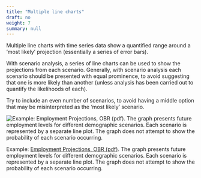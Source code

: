 ```yaml
---
title: "Multiple line charts"
draft: no
weight: 7
summary: null
---
```


Multiple line charts with time series data show a quantified range around a ‘most likely’ projection (essentially a series of error bars).

With scenario analysis, a series of line charts can be used to show the projections from each scenario. Generally, with scenario analysis each scenario should be presented with equal prominence, to avoid suggesting that one is more likely than another (unless analysis has been carried out to quantify the likelihoods of each).

Try to include an even number of scenarios, to avoid having a middle option that may be misinterpreted as the ‘most likely’ scenario.

![Example: [Employment Projections, OBR (pdf)](http://cdn.obr.uk/FSR-July-2018.pdf). The graph presents future employment levels for different demographic scenarios. Each scenario is represented by a separate line plot. The graph does not attempt to show the probability of each scenario occurring.](/images/multiple_line.png)

Example: [Employment Projections, OBR (pdf)](http://cdn.obr.uk/FSR-July-2018.pdf). The graph presents future employment levels for different demographic scenarios. Each scenario is represented by a separate line plot. The graph does not attempt to show the probability of each scenario occurring.